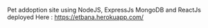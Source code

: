Pet addoption site using NodeJS, ExpressJs MongoDB and ReactJs 
deployed Here : https://etbana.herokuapp.com/
